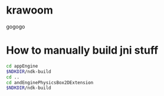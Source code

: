 # krawoom
gogogo

# How to manually build jni stuff
```bash
cd appEngine
$NDKDIR/ndk-build
cd ..
cd andEnginePhysicsBox2DExtension
$NDKDIR/ndk-build
```
